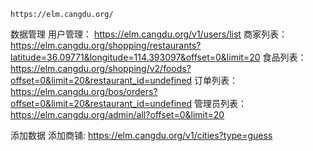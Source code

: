 
    https://elm.cangdu.org/

数据管理
用户管理：  https://elm.cangdu.org/v1/users/list 
商家列表：  https://elm.cangdu.org/shopping/restaurants?latitude=36.09771&longitude=114.393097&offset=0&limit=20
食品列表：  https://elm.cangdu.org/shopping/v2/foods?offset=0&limit=20&restaurant_id=undefined
订单列表：  https://elm.cangdu.org/bos/orders?offset=0&limit=20&restaurant_id=undefined
管理员列表：  https://elm.cangdu.org/admin/all?offset=0&limit=20

添加数据
添加商铺:  https://elm.cangdu.org/v1/cities?type=guess
